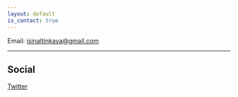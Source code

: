 ```yaml
---
layout: default
is_contact: true
---
```


Email: [isinaltinkaya@gmail.com](mailto:isinaltinkaya@gmail.com)

---

## Social

<a href="https://www.twitter.com/isinaltinkaya">Twitter</a> 
